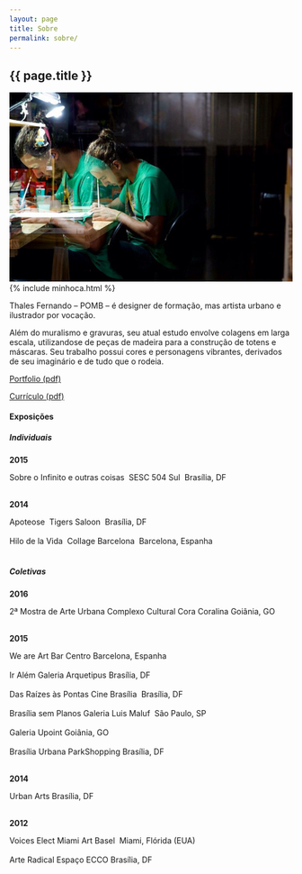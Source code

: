 ```yaml
---
layout: page
title: Sobre
permalink: sobre/
---
```


<section>
	<article>
		<h2>{{ page.title }}</h2>
	</article>
	<article class="s1_2 s2_3 s3_3 s4_6">
		<img src="/img/about.jpg">
		<article class="minhoca">
		{% include minhoca.html %}
		</article>
	</article>
	<article class="s1_0 s2_1 s3_1 s4_2">
	</article>
	<article class="s1_2 s2_2 s3_2 s4_3 about-text">
		<p>
			Thales Fernando – POMB – é designer de formação, mas artista urbano e ilustrador por vocação.
		</p>
		<p>
			Além do muralismo e gravuras, seu atual estudo envolve colagens em larga escala, utilizando­se de peças de madeira para a construção de totens e máscaras. Seu trabalho possui cores e personagens vibrantes, derivados de seu imaginário e de tudo que o rodeia.
		</p>
		<p>
			<a href="http://pomb.com.br/portfolio_pomb.pdf" target="_blank">Portfolio (pdf)</a>
		</p>
		<p>
			<a href="http://pomb.com.br/curriculo_pomb.pdf" target="_blank">Currículo (pdf)</a>
		</p>
	</article>
</section>
<section>
	<article class="s1_0 s2_1 s3_1 s4_3">
		<h4>
			Exposições
		</h4>
	</article>
	<article class="s1_0 s2_1 s3_1 s4_1"></article>
	<article class="s1_0 s2_1 s3_1 s4_3">
		<h5>
			­Individuais
		</h5>
		<p>
			­<b>2015</b>
		</p>
		<p>
			­Sobre o Infinito e outras coisas ­ SESC 504 Sul ­ Brasília, DF<br/><br/>
		</p>
		<p>
			­<b>2014</b>
		</p>
		<p>
			­Apoteose ­ Tigers Saloon ­ Brasília, DF<br/><br/>
			Hilo de la Vida ­ Collage Barcelona ­ Barcelona, Espanha<br/><br/>
		</p>
	</article>
	<article class="s1_0 s2_1 s3_1 s4_1"></article>
	<article class="s1_0 s2_1 s3_1 s4_3">
		<h5>
			­Coletivas
		</h5>
		<p>
			­<b>2016</b>
		</p>
		<p>
			­2ª Mostra de Arte Urbana Complexo Cultural Cora Coralina Goiânia, GO<br/><br/>
		</p>
		<p>
			­<b>2015</b>
		</p>
		<p>
			­We are Art Bar Centro Barcelona, Espanha<br/><br/>
			Ir Além Galeria Arquetipus Brasília, DF<br/><br/>
			Das Raízes às Pontas Cine Brasília ­ Brasília, DF<br/><br/>
			Brasília sem Planos Galeria Luis Maluf ­ São Paulo, SP<br/><br/>
			Galeria Upoint Goiânia, GO<br/><br/>
			Brasília Urbana ParkShopping Brasília, DF<br/><br/>
		</p>
		<p>
			­<b>2014</b>
		</p>
		<p>
			­Urban Arts Brasília, DF<br/><br/>
		</p>
		<p>
			­<b>2012</b>
		</p>
		<p>
			­Voices Elect Miami Art Basel ­ Miami, Flórida (EUA)<br/><br/>
			Arte Radical Espaço ECCO Brasília, DF<br/><br/>
		</p>
	</article>
</section>